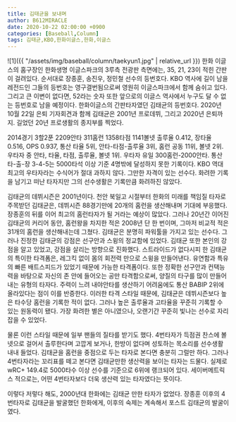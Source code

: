 ```yaml
---
title: 김태균을 보내며
author: B612MIRACLE
date: 2020-10-22 02:00:00 +0900
categories: [Baseball,Column]
tags: 김태균,KBO,한화이글스,한화,이글스
---
```

![1]({{ "/assets/img/baseball/column/taekyun1.jpg" | relative_url }})
한화 이글스의 홈구장인 한화생명 이글스파크의 3루측 전광판 측면에는, 35, 21, 23이 적힌 간판이 걸려있다. 순서대로 장종훈, 송진우, 정민철 선수의 등번호다. KBO 역사에 길이 남을 레전드인 그들의 등번호는 영구결번됨으로써 영원히 이글스파크에서 함께 숨쉬고 있다. 그리고 큰 이변이 없다면, 52라는 숫자 또한 앞으로의 이글스 역사에서 누구도 달 수 없는 등번호로 남을 예정이다. 한화이글스의 간판타자였던 김태균의 등번호다. 2020년 10월 22일 은퇴 기자회견과 함께 김태균은 2001년 프로데뷔, 그리고 2020년 은퇴까지. 길었던 20년 프로생활의 종지부를 찍었다.


2014경기 3할2푼 2209안타 311홈런 1358타점 1141볼넷 출루율 0.412, 장타율 0.516, OPS 0.937, 통산 타율 5위, 안타-타점-출루율 3위, 홈런 공동 11위, 볼넷 2위.
우타자 중 안타, 타율, 타점, 출루율, 볼넷 1위. 우타자 유일 300홈런-2000안타. 통산 타-출-장 3-4-5는 5000타석 이상 기준 4명밖에 달성하지 못한 기록이다. KBO 역대 최고의 우타자라는 수식어가 절대 과하지 않다. 그만한 자격이 있는 선수다. 화려한 기록을 남기고 떠난 타자지만 그의 선수생활은 기록만큼 화려하진 않았다.

김태균의 데뷔시즌은 2001년이다. 천안 북일고 시절부터 한화의 미래를 책임질 타자로 주목받던 김태균은, 데뷔시즌 88경기만에 20개의 홈런을 생산해내며 기대에 부응했다. 장종훈의 뒤를 이어 최고의 홈런타자가 될 거라는 예상이 많았다. 그러나 20년간 이어진 김태균의 커리어 동안, 홈런왕을 차지한 적은 2008년 단 한 번이며, 그마저 비교적 적은 31개의 홈런을 생산해내는데 그쳤다. 김태균은 분명히 파워툴을 가지고 있는 선수다. 그러나 진정한 김태균의 강점은 선구안과 스윙의 정교함에 있었다. 김태균 또한 본인의 강점을 알고 있었고, 강점을 살리는 방향으로 진화했다. 스트라이드가 없다시피 한 김태균의 특이한 타격폼은, 레그킥 없이 몸의 회전력 만으로 스윙을 만들어낸다. 유연함과 특유의 빠른 배트스피드가 있었기 때문에 가능한 타격폼이다. 또한 정확한 선구안과 컨택능력을 바탕으로 자신의 존 안에 들어오는 공만 타격함으로써, 양질의 타구를 많이 만들어내는 유형의 타자다. 주력이 느려 내야안타를 생산하기 어려움에도 통산 BABIP 2위에 올라있다는 점이 이를 반증한다. 이러한 타격 스타일 때문에, 김태균은 데뷔시즌보다 높은 타수당 홈런을 기록한 적이 없다. 그러나 높은 출루율과 고타율을 꾸준히 기록할 수 있는 원동력이 됐다. 가장 화려한 별은 아니였으나, 오랜기간 꾸준히 빛나는 선수로 자리잡을 수 있었다.

물론 이런 스타일 때문에 일부 팬들의 질타를 받기도 했다. 4번타자가 득점권 찬스에 볼넷으로 걸어서 출루한다며 고깝게 보거나, 한방이 없다며 성토하는 목소리를 선수생활 내내 들었다. 김태균을 홈런을 중점으로 두는 타자로 본다면 충분히 그럴만 하다. 그러나 4번타자라는 꼬리표를 떼고 본다면 김태균만한 생산력을 보이는 타자는 드물다. 실제로 wRC+ 149.4로 5000타수 이상 선수를 기준으로 6위에 랭크되어 있다. 세이버메트릭스 적으로는, 어떤 4번타자보다 더욱 생산력 있는 타자였다는 뜻이다.

이렇다 저렇다 해도, 2000년대 한화에는 김태균 만한 타자가 없었다. 장종훈 이후의 4번타자로 김태균을 발굴했던 한화에게, 이후의 숙제는 계속해서 포스트 김태균의 발굴이였다. 